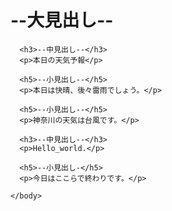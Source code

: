 <!DOCTYPE html>
  <html lang="en">
    <head>
      <meta charset="UTF-8">
      <meta name="viewport" content="width=device-width, initial-scale=1.0">
      <title>Document</title>
    </head>
    <body>
      <h1>--大見出し--</h1>
    
      <h3>--中見出し‐‐</h3>
      <p>本日の天気予報</p>

      <h5>‐‐小見出し--</h5>
      <p>本日は快晴、後々雷雨でしょう。</p>
    
      <h5>--小見出し‐‐</h5>
      <p>神奈川の天気は台風です。</p>

      <h3>--中見出し--</h3>
      <p>Hello_world.</p>

      <h5>‐‐小見出し‐</h5>
      <p>今日はここらで終わりです。</p>
      
    </body>
  </html>
